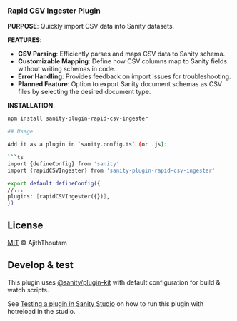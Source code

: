 ### **Rapid CSV Ingester Plugin**

**PURPOSE**: Quickly import CSV data into Sanity datasets.

**FEATURES**:
  - **CSV Parsing**: Efficiently parses and maps CSV data to Sanity schema.
  - **Customizable Mapping**: Define how CSV columns map to Sanity fields without writing schemas in code.
  - **Error Handling**: Provides feedback on import issues for troubleshooting.
  - **Planned Feature**: Option to export Sanity document schemas as CSV files by selecting the desired document type.

**INSTALLATION**:
  ```bash
  npm install sanity-plugin-rapid-csv-ingester

## Usage

Add it as a plugin in `sanity.config.ts` (or .js):

```ts
import {defineConfig} from 'sanity'
import {rapidCSVIngester} from 'sanity-plugin-rapid-csv-ingester'

export default defineConfig({
  //...
  plugins: [rapidCSVIngester({})],
})
```

## License

[MIT](LICENSE) © AjithThoutam

## Develop & test

This plugin uses [@sanity/plugin-kit](https://github.com/sanity-io/plugin-kit)
with default configuration for build & watch scripts.

See [Testing a plugin in Sanity Studio](https://github.com/sanity-io/plugin-kit#testing-a-plugin-in-sanity-studio)
on how to run this plugin with hotreload in the studio.
